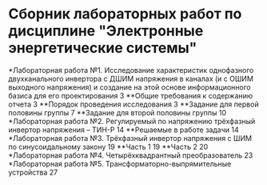 # Сборник лабораторных работ по дисциплине "Электронные энергетические системы"
*Лабораторная работа №1. Исследование характеристик однофазного двухканального  инвертора с ДШИМ напряжения в каналах (и с ОШИМ выходного напряжения) и создание на этой основе информационного базиса для его проектирования	3
**Общие требования к содержанию отчета	3
**Порядок проведения исследования	3
**Задание для первой половины группы	7
**Задание для второй половины группы	10
*Лабораторная работа №2. Регулируемый по напряжению трёхфазный инвертор напряжения – ТИН-Р	14
**Решаемые в работе задачи	14
*Лабораторная работа №3. Трёхфазный инвертор напряжения с ШИМ по синусоидальному закону	19
**Часть 1	19
**Часть 2	20
*Лабораторная работа №4. Четырёхквадрантный преобразователь	23
*Лабораторная работа №5. Трансформаторно-выпрямительные устройства	27
